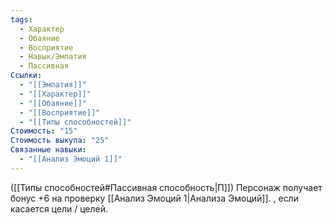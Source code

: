 ```yaml
---
tags:
  - Характер
  - Обаяние
  - Восприятие
  - Навык/Эмпатия
  - Пассивная
Ссылки:
  - "[[Эмпатия]]"
  - "[[Характер]]"
  - "[[Обаяние]]"
  - "[[Восприятие]]"
  - "[[Типы способностей]]"
Стоимость: "15"
Стоимость выкупа: "25"
Связанные навыки:
  - "[[Анализ Эмоций 1]]"
---
```

([[Типы способностей#Пассивная способность|П]]) Персонаж получает бонус +6 на проверку [[Анализ Эмоций 1|Анализа Эмоций]]. , если касается цели / целей. 
